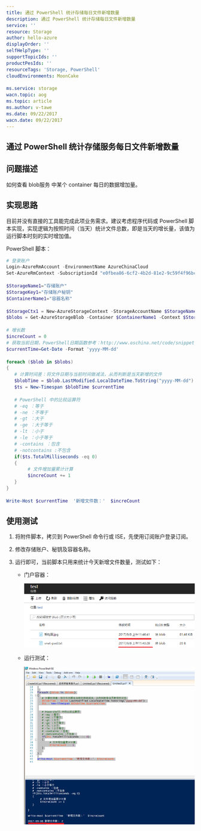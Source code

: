```yaml
---
title: 通过 PowerShell 统计存储每日文件新增数量
description: 通过 PowerShell 统计存储每日文件新增数量
service: ''
resource: Storage
author: hello-azure
displayOrder: ''
selfHelpType: ''
supportTopicIds: ''
productPesIds: ''
resourceTags: 'Storage, PowerShell'
cloudEnvironments: MoonCake

ms.service: storage
wacn.topic: aog
ms.topic: article
ms.author: v-tawe
ms.date: 09/22/2017
wacn.date: 09/22/2017
---
```

## 通过 PowerShell 统计存储服务每日文件新增数量

## 问题描述

如何查看 blob服务 中某个 container 每日的数据增加量。

## 实现思路

目前并没有直接的工具能完成此项业务需求。建议考虑程序代码或 PowerShell 脚本实现，实现逻辑为按照时间（当天）统计文件总数，即是当天的增长量，该值为运行脚本时刻的实时增加值。

PowerShell 脚本：

```PowerShell
# 登录账户
Login-AzureRmAccount -EnvironmentName AzureChinaCloud
Set-AzureRmContext -SubscriptionId "e0fbea86-6cf2-4b2d-81e2-9c59f4f96bcb"

$StorageName1="存储账户"
$StorageKey1="存储账户秘钥"
$ContainerName1="容器名称" 

$StorageCtx1 = New-AzureStorageContext -StorageAccountName $StorageName1 -StorageAccountKey $StorageKey1 -Environment AzureChinaCloud 
$blobs = Get-AzureStorageBlob -Container $ContainerName1 -Context $StorageCtx1

# 增长数
$increCount = 0
# 获取当前日期，PowerShell日期函数参考：http://www.oschina.net/code/snippet_222150_18220 
$currentTime=Get-Date -Format 'yyyy-MM-dd'

foreach ($blob in $blobs)
{
   # 计算时间差：将文件日期与当前时间做减法，从而判断是当天新增的文件
   $blobTime = $blob.LastModified.LocalDateTime.ToString("yyyy-MM-dd") 
   $ts = New-Timespan $blobTime $currentTime

   # PowerShell 中的比较运算符
   # -eq ：等于
   # -ne ：不等于
   # -gt ：大于
   # -ge ：大于等于
   # -lt ：小于
   # -le ：小于等于
   # -contains ：包含
   # -notcontains :不包含 
   if($ts.TotalMilliseconds -eq 0)
   {
        # 文件增加量累计计算
        $increCount += 1
   }
} 

Write-Host $currentTime  '新增文件数：'  $increCount
```

## 使用测试

1. 将附件脚本，拷贝到 PowerShell 命令行或 ISE，先使用订阅账户登录订阅。
2. 修改存储账户、秘钥及容器名称。
3. 运行即可，当前脚本只用来统计今天新增文件数量，测试如下：

    - 门户容器：
    
        ![portal](media/aog-storage-blob-howto-statistic-daily-files-via-powershell/portal.png)

    - 运行测试：
 
        ![powershell](media/aog-storage-blob-howto-statistic-daily-files-via-powershell/powershell.png)
